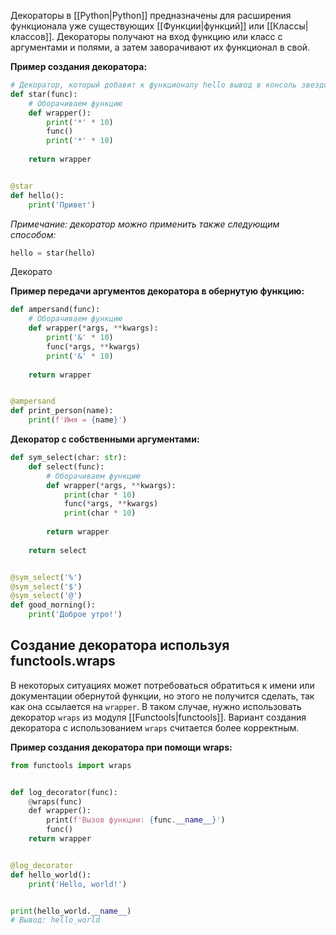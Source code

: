 Декораторы в [[Python|Python]] предназначены для расширения функционала уже существующих [[Функции|функций]] или [[Классы|классов]]. Декораторы получают на вход функцию или класс с аргументами и полями, а затем заворачивают их функционал в свой.

**Пример создания декоратора:**

```Python
# Декоратор, который добавит к функционалу hello вывод в консоль звездочек
def star(func):
	# Оборачиваем функцию
	def wrapper():
		print('*' * 10)
		func()
		print('*' * 10)
		
	return wrapper


@star
def hello():
	print('Привет')
```

*Примечание: декоратор можно применить также следующим способом:*

```Python
hello = star(hello)
```

Декорато

**Пример передачи аргументов декоратора в обернутую функцию:**

```Python
def ampersand(func):
	# Оборачиваем функцию
	def wrapper(*args, **kwargs):
		print('&' * 10)
		func(*args, **kwargs)
		print('&' * 10)
		
	return wrapper


@ampersand
def print_person(name):
	print(f'Имя = {name}')
```

**Декоратор с собственными аргументами:**

```Python
def sym_select(char: str):
	def select(func):
		# Оборачиваем функцию
		def wrapper(*args, **kwargs):
			print(char * 10)
			func(*args, **kwargs)
			print(char * 10)
			
		return wrapper
		
	return select


@sym_select('%')
@sym_select('$')
@sym_select('@')
def good_morning():
	print('Доброе утро!')
```

## Создание декоратора используя functools.wraps

В некоторых ситуациях может потребоваться обратиться к имени или документации обернутой функции, но этого не получится сделать, так как она ссылается на `wrapper`. В таком случае, нужно использовать декоратор `wraps` из модуля [[Functools|functools]]. Вариант создания декоратора с использованием `wraps` считается более корректным.

**Пример создания декоратора при помощи wraps:**

```Python
from functools import wraps


def log_decorator(func):
    @wraps(func)
    def wrapper():
        print(f'Вызов функции: {func.__name__}')
        func()
	return wrapper


@log_decorator
def hello_world():
	print('Hello, world!')


print(hello_world.__name__)
# Вывод: hello_world
```